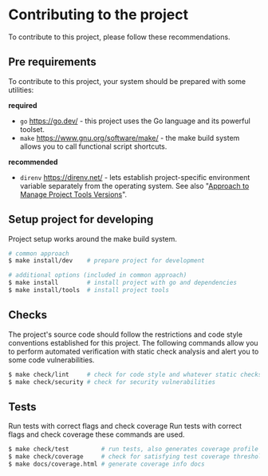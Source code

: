 # Contributing to the project

To contribute to this project, please follow these recommendations.

## Pre requirements

To contribute to this project, your system should be prepared with some utilities:

**required**
- `go`  https://go.dev/ - this project uses the Go language and its powerful toolset.
- `make` https://www.gnu.org/software/make/ - the make build system allows you to call functional script shortcuts.

**recommended**
- `direnv` https://direnv.net/ - lets establish project-specific environment variable separately from the operating system. 
See also "[Approach to Manage Project Tools Versions](internal/tools/README.md)".


## Setup project for developing

Project setup works around the make build system.

```bash
# common approach
$ make install/dev    # prepare project for development

# additional options (included in common approach)
$ make install        # install project with go and dependencies
$ make install/tools  # install project tools
```

## Checks

The project's source code should follow the restrictions and code style conventions established for this project.
The following commands allow you to perform automated verification with static check analysis and alert you to some code vulnerabilities.

```bash
$ make check/lint     # check for code style and whatever static checks
$ make check/security # check for security vulnerabilities
```

## Tests

Run tests with correct flags and check coverage Run tests with correct flags and check coverage these commands are used.

```bash
$ make check/test         # run tests, also generates coverage profile along the project.
$ make check/coverage     # check for satisfying test coverage thresholds
$ make docs/coverage.html # generate coverage info docs
```
